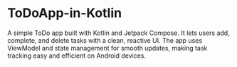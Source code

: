 # ToDoApp-in-Kotlin
A simple ToDo app built with Kotlin and Jetpack Compose. It lets users add, complete, and delete tasks with a clean, reactive UI. The app uses ViewModel and state management for smooth updates, making task tracking easy and efficient on Android devices.
